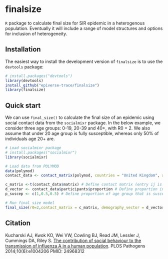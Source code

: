 # finalsize

`R` package to calculate final size for SIR epidemic in a heterogenous population. Eventually it will include a range of model structures and options for inclusion of heterogeneity.

## Installation

The easiest way to install the development version of `finalsize` is to use the `devtools` package:

```r
# install.packages("devtools")
library(devtools)
install_github("epiverse-trace/finalsize")
library(finalsize)

```

## Quick start

We can use `final_size()` to calculate the final size of an epidemic using social contact data from the `socialmixr` package. In the below example, we consider three age groups: 0-19, 20-39 and 40+, with R0 = 2. We also assume that under 20 age group is fully susceptible, whereas only 50% of individuals age 20+ are.

```r
# Load socialmixr package
# install.packages("socialmixr")
library(socialmixr)

# Load data from POLYMOD
data(polymod)
contact_data <- contact_matrix(polymod, countries = "United Kingdom", age.limits = c(0,20,40))

c_matrix <-t(contact_data$matrix) # Define contact matrix (entry ij is contacts in group i reported by group j)
d_vector <- contact_data$participants$proportion # Define proportion in each age group
p_suscep <- c(1,0.5,0.5) # Define proportion of age group that is susceptible to infection

# Run final size model
final_size(r0=2,contact_matrix = c_matrix, demography_vector = d_vector, prop_suscep = p_suscep)
```


## Citation

Kucharski AJ, Kwok KO, Wei VW, Cowling BJ, Read JM, Lessler J, Cummings DA, Riley S. [The contribution of social behaviour to the transmission of influenza A in a human population](http://journals.plos.org/plospathogens/article?id=10.1371/journal.ppat.1004206). PLOS Pathogens 2014;10(6):e1004206 PMID: 24968312